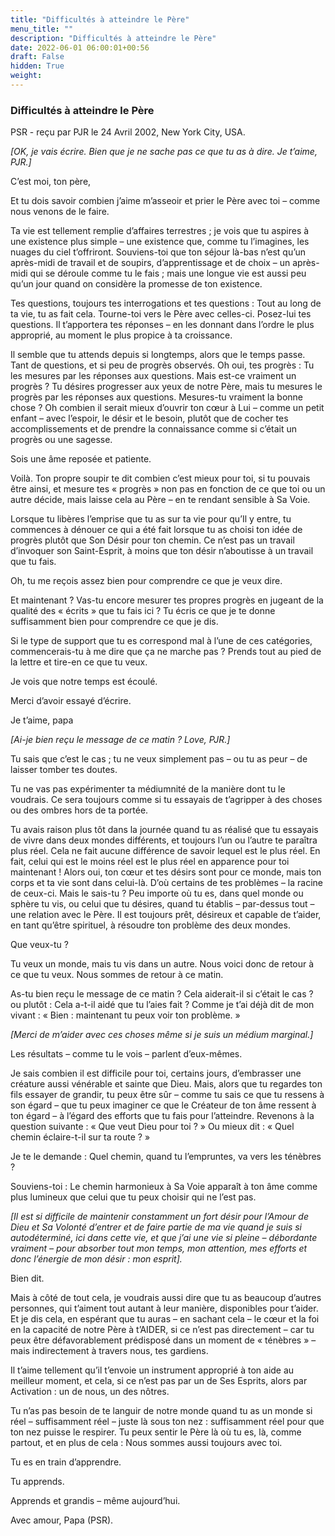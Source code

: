 ```yaml
---
title: "Difficultés à atteindre le Père"
menu_title: ""
description: "Difficultés à atteindre le Père"
date: 2022-06-01 06:00:01+00:56
draft: False
hidden: True
weight:
---
```

### Difficultés à atteindre le Père

PSR - reçu par PJR le 24 Avril 2002, New York City, USA.

*[OK, je vais écrire. Bien que je ne sache pas ce que tu as à dire. Je t’aime, PJR.]*

C’est moi, ton père,

Et tu dois savoir combien j’aime m’asseoir et prier le Père avec toi – comme nous venons de le faire.

Ta vie est tellement remplie d’affaires terrestres ; je vois que tu aspires à une existence plus simple – une existence que, comme tu l’imagines, les nuages du ciel t’offriront. Souviens-toi que ton séjour là-bas n’est qu’un après-midi de travail et de soupirs, d’apprentissage et de choix – un après-midi qui se déroule comme tu le fais ; mais une longue vie est aussi peu qu’un jour quand on considère la promesse de ton existence.

Tes questions, toujours tes interrogations et tes questions : Tout au long de ta vie, tu as fait cela. Tourne-toi vers le Père avec celles-ci. Posez-lui tes questions. Il t’apportera tes réponses – en les donnant dans l’ordre le plus approprié, au moment le plus propice à ta croissance.

Il semble que tu attends depuis si longtemps, alors que le temps passe. Tant de questions, et si peu de progrès observés. Oh oui, tes progrès : Tu les mesures par les réponses aux questions. Mais est-ce vraiment un progrès ? Tu désires progresser aux yeux de notre Père, mais tu mesures le progrès par les réponses aux questions. Mesures-tu vraiment la bonne chose ? Oh combien il serait mieux d’ouvrir ton cœur à Lui – comme un petit enfant – avec l’espoir, le désir et le besoin, plutôt que de cocher tes accomplissements et de prendre la connaissance comme si c’était un progrès ou une sagesse.

Sois une âme reposée et patiente.

Voilà. Ton propre soupir te dit combien c’est mieux pour toi, si tu pouvais être ainsi, et mesure tes « progrès » non pas en fonction de ce que toi ou un autre décide, mais laisse cela au Père – en te rendant sensible à Sa Voie.

Lorsque tu libères l’emprise que tu as sur ta vie pour qu’Il y entre, tu commences à dénouer ce qui a été fait lorsque tu as choisi ton idée de progrès plutôt que Son Désir pour ton chemin. Ce n’est pas un travail d’invoquer son Saint-Esprit, à moins que ton désir n’aboutisse à un travail que tu fais.

Oh, tu me reçois assez bien pour comprendre ce que je veux dire.

Et maintenant ? Vas-tu encore mesurer tes propres progrès en jugeant de la qualité des « écrits » que tu fais ici ? Tu écris ce que je te donne suffisamment bien pour comprendre ce que je dis.

Si le type de support que tu es correspond mal à l’une de ces catégories, commencerais-tu à me dire que ça ne marche pas ? Prends tout au pied de la lettre et tire-en ce que tu veux.

Je vois que notre temps est écoulé.

Merci d’avoir essayé d’écrire.

Je t’aime, papa

*[Ai-je bien reçu le message de ce matin ? Love, PJR.]*

Tu sais que c’est le cas ; tu ne veux simplement pas – ou tu as peur – de laisser tomber tes doutes.

Tu ne vas pas expérimenter ta médiumnité de la manière dont tu le voudrais. Ce sera toujours comme si tu essayais de t’agripper à des choses ou des ombres hors de ta portée.

Tu avais raison plus tôt dans la journée quand tu as réalisé que tu essayais de vivre dans deux mondes différents, et toujours l’un ou l’autre te paraîtra plus réel. Cela ne fait aucune différence de savoir lequel est le plus réel. En fait, celui qui est le moins réel est le plus réel en apparence pour toi maintenant ! Alors oui, ton cœur et tes désirs sont pour ce monde, mais ton corps et ta vie sont dans celui-là. D’où certains de tes problèmes – la racine de ceux-ci. Mais le sais-tu ? Peu importe où tu es, dans quel monde ou sphère tu vis, ou celui que tu désires, quand tu établis – par-dessus tout – une relation avec le Père. Il est toujours prêt, désireux et capable de t’aider, en tant qu’être spirituel, à résoudre ton problème des deux mondes.

Que veux-tu ?

Tu veux un monde, mais tu vis dans un autre. Nous voici donc de retour à ce que tu veux. Nous sommes de retour à ce matin.

As-tu bien reçu le message de ce matin ? Cela aiderait-il si c’était le cas ? ou plutôt : Cela a-t-il aidé que tu l’aies fait ? Comme je t’ai déjà dit de mon vivant : « Bien : maintenant tu peux voir ton problème. »

*[Merci de m’aider avec ces choses même si je suis un médium marginal.]*

Les résultats – comme tu le vois – parlent d’eux-mêmes.

Je sais combien il est difficile pour toi, certains jours, d’embrasser une créature aussi vénérable et sainte que Dieu. Mais, alors que tu regardes ton fils essayer de grandir, tu peux être sûr – comme tu sais ce que tu ressens à son égard – que tu peux imaginer ce que le Créateur de ton âme ressent à ton égard – à l’égard des efforts que tu fais pour l’atteindre. Revenons à la question suivante : « Que veut Dieu pour toi ? » Ou mieux dit : « Quel chemin éclaire-t-il sur ta route ? »

Je te le demande : Quel chemin, quand tu l’empruntes, va vers les ténèbres ?

Souviens-toi : Le chemin harmonieux à Sa Voie apparaît à ton âme comme plus lumineux que celui que tu peux choisir qui ne l’est pas.

*[Il est si difficile de maintenir constamment un fort désir pour l’Amour de Dieu et Sa Volonté d’entrer et de faire partie de ma vie quand je suis si autodéterminé, ici dans cette vie, et que j’ai une vie si pleine – débordante vraiment – pour absorber tout mon temps, mon attention, mes efforts et donc l’énergie de mon désir : mon esprit].*

Bien dit.

Mais à côté de tout cela, je voudrais aussi dire que tu as beaucoup d’autres personnes, qui t’aiment tout autant à leur manière, disponibles pour t’aider. Et je dis cela, en espérant que tu auras – en sachant cela – le cœur et la foi en la capacité de notre Père à t’AIDER, si ce n’est pas directement – car tu peux être défavorablement prédisposé dans un moment de « ténèbres » – mais indirectement à travers nous, tes gardiens.

Il t’aime tellement qu’il t’envoie un instrument approprié à ton aide au meilleur moment, et cela, si ce n’est pas par un de Ses Esprits, alors par Activation : un de nous, un des nôtres.

Tu n’as pas besoin de te languir de notre monde quand tu as un monde si réel – suffisamment réel – juste là sous ton nez : suffisamment réel pour que ton nez puisse le respirer. Tu peux sentir le Père là où tu es, là, comme partout, et en plus de cela : Nous sommes aussi toujours avec toi.

Tu es en train d’apprendre.

Tu apprends.

Apprends et grandis – même aujourd’hui.

Avec amour, Papa (PSR).
